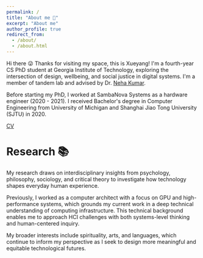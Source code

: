 ```yaml
---
permalink: /
title: "About me 🌿"
excerpt: "About me"
author_profile: true
redirect_from: 
  - /about/
  - /about.html
---
```


Hi there 😜 Thanks for visiting my space, this is Xueyang! I'm a fourth-year CS PhD student at Georgia Institute of Technology, exploring the intersection of design, wellbeing, and social justice in digital systems. I'm a member of tandem lab and advised by Dr. [Neha Kumar](https://www.nehakumar.org). 

Before starting my PhD, I worked at SambaNova Systems as a hardware engineer (2020 - 2021). I received Bachelor's degree in Computer Engineering from University of Michigan and Shanghai Jiao Tong University (SJTU) in 2020.

[CV](https://liu-xueyang.github.io/files/Xueyang_Liu_CV_2025.pdf)

Research 📚
======
My research draws on interdisciplinary insights from psychology, philosophy, sociology, and critical theory to investigate how technology shapes everyday human experience.

Previously, I worked as a computer architect with a focus on GPU and high-performance systems, which grounds my current work in a deep technical understanding of computing infrastructure. This technical background enables me to approach HCI challenges with both systems-level thinking and human-centered inquiry.

My broader interests include spirituality, arts, and languages, which continue to inform my perspective as I seek to design more meaningful and equitable technological futures.